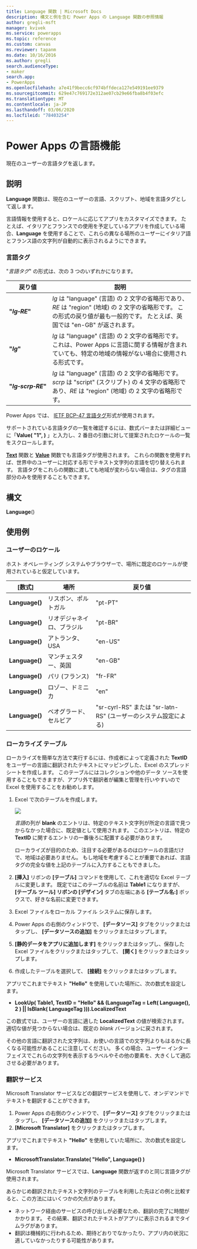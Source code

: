 ```yaml
---
title: Language 関数 | Microsoft Docs
description: 構文と例を含む Power Apps の Language 関数の参照情報
author: gregli-msft
manager: kvivek
ms.service: powerapps
ms.topic: reference
ms.custom: canvas
ms.reviewer: tapanm
ms.date: 10/16/2016
ms.author: gregli
search.audienceType:
- maker
search.app:
- PowerApps
ms.openlocfilehash: a7e41f9becc6cf974bffdeca127e549191ee9379
ms.sourcegitcommit: 629e47c769172e312ae07cb29e66fba8b4f03efc
ms.translationtype: MT
ms.contentlocale: ja-JP
ms.lasthandoff: 03/06/2020
ms.locfileid: "78403254"
---
```

# <a name="language-function-in-power-apps"></a>Power Apps の言語機能
現在のユーザーの言語タグを返します。

## <a name="description"></a>説明
**Language** 関数は、現在のユーザーの言語、スクリプト、地域を言語タグとして返します。

言語情報を使用すると、ロケールに応じてアプリをカスタマイズできます。  たとえば、イタリアとフランスでの使用を予定しているアプリを作成している場合、**Language** を使用することで、これらの異なる場所のユーザーにイタリア語とフランス語の文字列が自動的に表示されるようにできます。 

### <a name="language-tags"></a>言語タグ
"*言語タグ*" の形式は、次の 3 つのいずれかになります。

| 戻り値 | 説明 |
| --- | --- |
| **"*lg&#8209;RE*"** |*lg* は "language" (言語) の 2 文字の省略形であり、*RE* は "region" (地域) の 2 文字の省略形です。  この形式の戻り値が最も一般的です。  たとえば、英国では "en-GB" が返されます。 |
| **"*lg*"** |*lg* は "language" (言語) の 2 文字の省略形です。  これは、Power Apps に言語に関する情報が含まれていても、特定の地域の情報がない場合に使用される形式です。 |
| **"*lg&#8209;scrp&#8209;RE*"** |*lg* は "language" (言語) の 2 文字の省略形です。*scrp* は "script" (スクリプト) の 4 文字の省略形であり、*RE* は "region" (地域) の 2 文字の省略形です。 |

Power Apps では、 [IETF BCP-47 言語タグ](https://tools.ietf.org/html/bcp47)形式が使用されます。  

サポートされている言語タグの一覧を確認するには、数式バーまたは詳細ビューに「**Value( "1", )** 」と入力し、2 番目の引数に対して提案されたロケールの一覧をスクロールします。  

**[Text](function-text.md)** 関数と **[Value](function-value.md)** 関数でも言語タグが使用されます。  これらの関数を使用すれば、世界中のユーザーに対応する形でテキスト文字列の言語を切り替えられます。  言語タグをこれらの関数に渡しても地域が変わらない場合は、タグの言語部分のみを使用することもできます。

## <a name="syntax"></a>構文
**Language**()

## <a name="examples"></a>使用例
### <a name="users-locale"></a>ユーザーのロケール
ホスト オペレーティング システムやブラウザーで、場所に既定のロケールが使用されていると仮定しています。

| [数式] | 場所 | 戻り値 |
| --- | --- | --- |
| **Language()** |リスボン、ポルトガル |"pt-PT" |
| **Language()** |リオデジャネイロ、ブラジル |"pt-BR" |
| **Language()** |アトランタ、USA |"en-US" |
| **Language()** |マンチェスター、英国 |"en-GB" |
| **Language()** |パリ (フランス) |"fr-FR" |
| **Language()** |ロゾー、ドミニカ |"en" |
| **Language()** |ベオグラード、セルビア |"sr-cyrl-RS" または "sr-latn-RS" (ユーザーのシステム設定による) |

### <a name="localization-table"></a>ローカライズ テーブル
ローカライズを簡単な方法で実行するには、作成者によって定義された **TextID** をユーザーの言語に翻訳されたテキストにマッピングした、Excel のスプレッドシートを作成します。  このテーブルにはコレクションや他のデータ ソースを使用することもできますが、アプリ外で翻訳者が編集と管理を行いやすいので Excel を使用することをお勧めします。

1. Excel で次のテーブルを作成します。 
   
    ![](media/function-language/loc-table.png)
   
    *言語*の列が **blank** のエントリは、特定のテキスト文字列が所定の言語で見つからなかった場合に、既定値として使用されます。 このエントリは、特定の **TextID** に関するエントリの一番後ろに配置する必要があります。
   
    ローカライズが目的のため、注目する必要があるのはロケールの言語だけで、地域は必要ありません。  もし地域を考慮することが重要であれば、言語タグの完全な値を上記のテーブルに入力することもできました。 
2. **[挿入]** リボンの **[テーブル]** コマンドを使用して、これを適切な Excel テーブルに変更します。  既定ではこのテーブルの名前は **Table1** になりますが、 **[テーブル ツール] リボンの [デザイン]** タブの左端にある **[テーブル名:]** ボックスで、好きな名前に変更できます。
3. Excel ファイルをローカル ファイル システムに保存します。   
4. Power Apps の右側のウィンドウで、 **[データソース]** タブをクリックまたはタップし、 **[データソースの追加]** をクリックまたはタップします。
5. **[静的データをアプリに追加します]** をクリックまたはタップし、保存した Excel ファイルをクリックまたはタップして、 **[開く]** をクリックまたはタップします。
6. 作成したテーブルを選択して、 **[接続]** をクリックまたはタップします。

アプリでこれまでテキスト **"Hello"** を使用していた場所に、次の数式を設定します。

* **LookUp( Table1, TextID = "Hello" && (LanguageTag = Left( Language(), 2 ) || IsBlank( LanguageTag ))).LocalizedText**  

この数式では、ユーザーの言語に適した **LocalizedText** の値が検索されます。適切な値が見つからない場合は、既定の *blank* バージョンに戻されます。 

その他の言語に翻訳された文字列は、お使いの言語での文字列よりもはるかに長くなる可能性があることに注意してください。  多くの場合、ユーザー インターフェイスでこれらの文字列を表示するラベルやその他の要素を、大きくして適応させる必要があります。

### <a name="translation-service"></a>翻訳サービス
Microsoft Translator サービスなどの翻訳サービスを使用して、オンデマンドでテキストを翻訳することができます。  

1. Power Apps の右側のウィンドウで、 **[データソース]** タブをクリックまたはタップし、 **[データソースの追加]** をクリックまたはタップします。
2. **[Microsoft Translator]** をクリックまたはタップします。

アプリでこれまでテキスト **"Hello"** を使用していた場所に、次の数式を設定します。

* **MicrosoftTranslator.Translate( "Hello", Language() )**

Microsoft Translator サービスでは、**Language** 関数が返すのと同じ言語タグが使用されます。

あらかじめ翻訳されたテキスト文字列のテーブルを利用した先ほどの例と比較すると、この方法にはいくつかの欠点があります。

* ネットワーク経由のサービスの呼び出しが必要なため、翻訳の完了に時間がかかります。  その結果、翻訳されたテキストがアプリに表示されるまでタイムラグがあります。 
* 翻訳は機械的に行われるため、期待どおりでなかったり、アプリ内の状況に適していなかったりする可能性があります。


